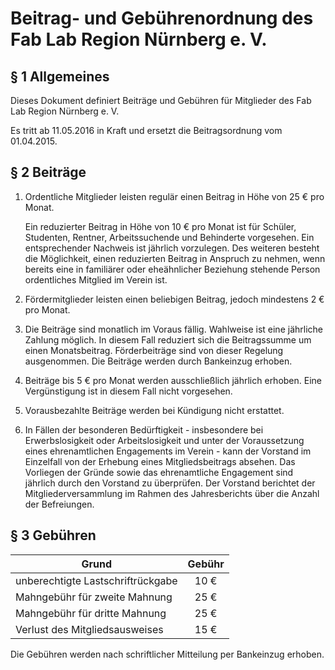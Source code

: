 Beitrag- und Gebührenordnung des Fab Lab Region Nürnberg e. V.
==============================================================

§ 1 Allgemeines
---------------

Dieses Dokument definiert Beiträge und Gebühren für Mitglieder des Fab Lab Region Nürnberg e. V.

Es tritt ab 11.05.2016 in Kraft und ersetzt die Beitragsordnung vom 01.04.2015.

§ 2 Beiträge
------------

1. Ordentliche Mitglieder leisten regulär einen Beitrag in Höhe von 25 € pro Monat.

   Ein reduzierter Beitrag in Höhe von 10 € pro Monat ist für Schüler, Studenten, Rentner, Arbeitssuchende und Behinderte vorgesehen. Ein entsprechender Nachweis ist jährlich vorzulegen. Des weiteren besteht die Möglichkeit, einen reduzierten Beitrag in Anspruch zu nehmen, wenn bereits eine in familiärer oder eheähnlicher Beziehung stehende Person ordentliches Mitglied im Verein ist.

2. Fördermitglieder leisten einen beliebigen Beitrag, jedoch mindestens 2 € pro Monat.

3. Die Beiträge sind monatlich im Voraus fällig. Wahlweise ist eine jährliche Zahlung möglich. In diesem Fall reduziert sich die Beitragssumme um einen Monatsbeitrag. Förderbeiträge sind von dieser Regelung ausgenommen. Die Beiträge werden durch Bankeinzug erhoben.

4. Beiträge bis 5 € pro Monat werden ausschließlich jährlich erhoben. Eine Vergünstigung ist in diesem Fall nicht vorgesehen.

5. Vorausbezahlte Beiträge werden bei Kündigung nicht erstattet.

6. In Fällen der besonderen Bedürftigkeit - insbesondere bei Erwerbslosigkeit oder Arbeitslosigkeit und unter der Voraussetzung eines ehrenamtlichen Engagements im Verein - kann der Vorstand im Einzelfall von der Erhebung eines Mitgliedsbeitrags absehen. Das Vorliegen der Gründe sowie das ehrenamtliche Engagement sind jährlich durch den Vorstand zu überprüfen. Der Vorstand berichtet der Mitgliederversammlung im Rahmen des Jahresberichts über die Anzahl der Befreiungen. 


§ 3 Gebühren
------------

| Grund                             | Gebühr |
|-----------------------------------|:------:|
| unberechtigte Lastschriftrückgabe |  10 €  |
| Mahngebühr für zweite Mahnung     |  25 €  |
| Mahngebühr für dritte Mahnung     |  25 €  |
| Verlust des Mitgliedsausweises    |  15 €  |

Die Gebühren werden nach schriftlicher Mitteilung per Bankeinzug erhoben.

